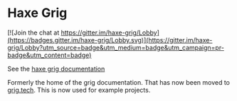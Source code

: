 # Haxe Grig

[![Join the chat at https://gitter.im/haxe-grig/Lobby](https://badges.gitter.im/haxe-grig/Lobby.svg)](https://gitter.im/haxe-grig/Lobby?utm_source=badge&utm_medium=badge&utm_campaign=pr-badge&utm_content=badge)

See the [haxe grig documentation](https://grig.tech/)

Formerly the home of the grig documentation. That has now been moved to [grig.tech](https://gitlab.com/haxe-grig/grig.tech).
This is now used for example projects.
